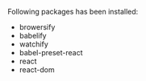 Following packages has been installed:
- browersify
- babelify
- watchify 
- babel-preset-react
- react 
- react-dom